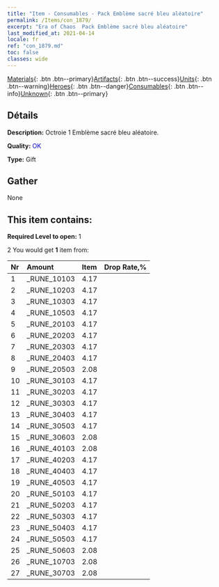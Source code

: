 ```yaml
---
title: "Item - Consumables - Pack Emblème sacré bleu aléatoire"
permalink: /Items/con_1879/
excerpt: "Era of Chaos  Pack Emblème sacré bleu aléatoire"
last_modified_at: 2021-04-14
locale: fr
ref: "con_1879.md"
toc: false
classes: wide
---
```

 [Materials](/fr/Items/){: .btn .btn--primary}[Artifacts](/fr/Items/Artifacts/){: .btn .btn--success}[Units](/fr/Items/Units/){: .btn .btn--warning}[Heroes](/fr/Items/Heroes/){: .btn .btn--danger}[Consumables](/fr/Items/Consumables/){: .btn .btn--info}[Unknown](/fr/Items/Unknown/){: .btn .btn--primary}

## Détails
 **Description:** Octroie 1 Emblème sacré bleu aléatoire.

 **Quality:** <span style="color: #0000CD">OK</span>

 **Type:** Gift

## Gather

  None

## This item contains:

 **Required Level to open:** 1

 2 You would get **1** item  from:

  | Nr | Amount |     Item    | Drop Rate,% |
  |:---|:-------|:------------|:---------:|
  | 1 | _RUNE_10103 | 4.17 | 
  | 2 | _RUNE_10203 | 4.17 | 
  | 3 | _RUNE_10303 | 4.17 | 
  | 4 | _RUNE_10503 | 4.17 | 
  | 5 | _RUNE_20103 | 4.17 | 
  | 6 | _RUNE_20203 | 4.17 | 
  | 7 | _RUNE_20303 | 4.17 | 
  | 8 | _RUNE_20403 | 4.17 | 
  | 9 | _RUNE_20503 | 2.08 | 
  | 10 | _RUNE_30103 | 4.17 | 
  | 11 | _RUNE_30203 | 4.17 | 
  | 12 | _RUNE_30303 | 4.17 | 
  | 13 | _RUNE_30403 | 4.17 | 
  | 14 | _RUNE_30503 | 4.17 | 
  | 15 | _RUNE_30603 | 2.08 | 
  | 16 | _RUNE_40103 | 2.08 | 
  | 17 | _RUNE_40203 | 4.17 | 
  | 18 | _RUNE_40403 | 4.17 | 
  | 19 | _RUNE_40503 | 4.17 | 
  | 20 | _RUNE_50103 | 4.17 | 
  | 21 | _RUNE_50203 | 4.17 | 
  | 22 | _RUNE_50303 | 4.17 | 
  | 23 | _RUNE_50403 | 4.17 | 
  | 24 | _RUNE_50503 | 4.17 | 
  | 25 | _RUNE_50603 | 2.08 | 
  | 26 | _RUNE_10703 | 2.08 | 
  | 27 | _RUNE_30703 | 2.08 | 
